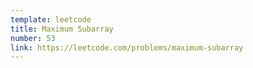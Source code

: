 ```yaml
---
template: leetcode
title: Maximum Subarray
number: 53
link: https://leetcode.com/problems/maximum-subarray
---
```

